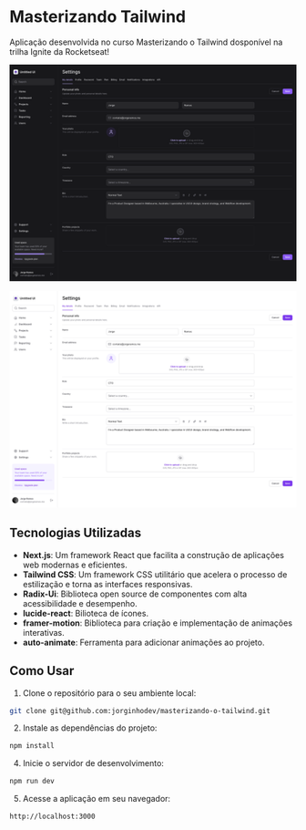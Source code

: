 # Masterizando Tailwind

Aplicação desenvolvida no curso Masterizando o Tailwind dosponível na trilha Ignite da Rocketseat!

<p align="center">
  <img src="./public/dark.png" alt="Exemplo da Aplicação em Dark Mode">
</p>

<p align="center">
  <img src="./public/light.png" alt="Exemplo da Aplicação em Light Mode">
</p>


## Tecnologias Utilizadas

- **Next.js**: Um framework React que facilita a construção de aplicações web modernas e eficientes.
- **Tailwind CSS**: Um framework CSS utilitário que acelera o processo de estilização e torna as interfaces responsivas.
- **Radix-Ui**: Biblioteca open source de componentes com alta acessibilidade e desempenho.
- **lucide-react**: Bilioteca de ícones.
- **framer-motion**: Biblioteca para criação e implementação de animações interativas.
- **auto-animate**: Ferramenta para adicionar animações ao projeto.


## Como Usar

1. Clone o repositório para o seu ambiente local:

```bash
git clone git@github.com:jorginhodev/masterizando-o-tailwind.git
```

2. Instale as dependências do projeto:

```bash
npm install
```

4. Inicie o servidor de desenvolvimento:

```bash
npm run dev
```

5. Acesse a aplicação em seu navegador:

```
http://localhost:3000
```